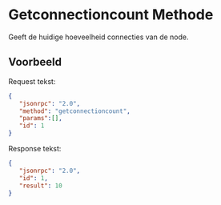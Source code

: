 # Getconnectioncount Methode

Geeft de huidige hoeveelheid connecties van de node.

## Voorbeeld

Request tekst:

```json
{
   "jsonrpc": "2.0",
   "method": "getconnectioncount",
   "params":[],
   "id": 1
}
```

Response tekst:

```json
{
   "jsonrpc": "2.0",
   "id": 1,
   "result": 10
}
```

